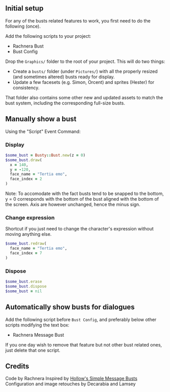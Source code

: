 ## Initial setup

For any of the busts related features to work, you first need to do the following (once).

Add the following scripts to your project:
- Rachnera Bust
- Bust Config

Drop the `Graphics/` folder to the root of your project. This will do two things:
- Create a `busts/` folder (under `Pictures/`) with all the properly resized (and sometimes altered) busts ready for display.
- Update a few facesets (e.g. Simon, Orcent) and sprites (Hester) for consistency.

That folder also contains some other new and updated assets to match the bust system, including the corresponding full-size busts.

## Manually show a bust

Using the "Script" Event Command:

### Display

```rb
$some_bust = Busty::Bust.new(z = 0)
$some_bust.draw(
  x = 140,
  y = -120,
  face_name = "Tertia emo",
  face_index = 2
)
```

Note: To accomodate with the fact busts tend to be snapped to the bottom, y = 0 corresponds with the bottom of the bust aligned with the bottom of the screen. Axis are however unchanged, hence the minus sign.

### Change expression

Shortcut if you just need to change the character's expression without moving anything else.

```rb
$some_bust.redraw(
  face_name = "Tertia emo",
  face_index = 7
)
```

### Dispose

```rb
$some_bust.erase
$some_bust.dispose
$some_bust = nil
```

## Automatically show busts for dialogues

Add the following script before `Bust Config`, and preferably below other scripts modifying the text box:
- Rachnera Message Bust

If you one day wish to remove that feature but not other bust related ones, just delete that one script.

## Credits

Code by Rachnera
Inspired by [Hollow's Simple Message Busts](https://forums.rpgmakerweb.com/index.php?threads/simple-message-busts.45897/)
Configuration and image retouches by Decarabia and Lamsey
